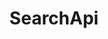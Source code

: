---
layout: redoc_page
title: 'SearchApi'
categories: api_docs
swagger: ../api_docs/SearchApi.yml
permalink: ../pages/api_explorer/SearchApi
ghPagesSiteName: /cloudv2-docs-site
---